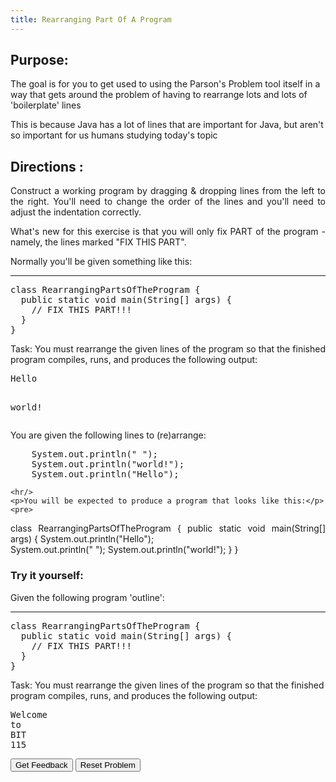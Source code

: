 ```yaml
---
title: Rearranging Part Of A Program
---
```


## Purpose:

 <p>The goal is for you to get used to using the Parson's Problem tool itself in a way that gets around the problem of having to rearrange lots and lots of 'boilerplate' lines</p>

<p>This is because Java has a lot of lines that are important for Java, but aren't so important for us humans studying today's topic</p>

## Directions :

<div style="text-align: justify"> 
    <p>Construct a working program by dragging & dropping lines from the left to the right. You'll need to change the order of the lines and you'll need to adjust the indentation correctly.</p>

   <p>What's new for this exercise is that you will only fix PART of the program - namely, the lines marked "FIX THIS PART".</p>
    <p>Normally you'll be given something like this:</p>
    <hr/>   
    <pre>
class RearrangingPartsOfTheProgram {
  public static void main(String[] args) {
    // FIX THIS PART!!!
  }
}
</pre>

  <p>Task: You must rearrange the given lines of the program so that the finished program compiles, runs, and produces the following output:</p>
<pre>
Hello
 
world!
</pre>
    <p>You are given the following lines to (re)arrange:</p>
<pre>
    System.out.println(" ");
    System.out.println("world!");
    System.out.println("Hello");    
</pre>
    <hr/>
    <p>You will be expected to produce a program that looks like this:</p>
    <pre>
class RearrangingPartsOfTheProgram {
  public static void main(String[] args) {
    System.out.println("Hello");    
    System.out.println(" ");
    System.out.println("world!");
  }
}
</pre>

</div>

### Try it yourself:

<div>
<p>Given the following program 'outline':</p>
    <hr/>    
    <pre>
class RearrangingPartsOfTheProgram {
  public static void main(String[] args) {
    // FIX THIS PART!!!
  }
}
</pre>
    <p>Task: You must rearrange the given lines of the program so that the finished program compiles, runs, and produces the following output:</p>
<pre>
Welcome 
to 
BIT 
115
</pre>
</div>

<div id="sortableTrash" class="sortable-code"></div> 
<div id="sortable" class="sortable-code"></div> 
<div style="clear:both;"></div> 
<p> 
    <input id="feedbackLink" value="Get Feedback" type="button" /> 
    <input id="newInstanceLink" value="Reset Problem" type="button" /> 
</p> 
<script type="text/javascript"> 
(function(){
  var initial = "class Main {\n" +
    "  public static void main(String[] args) {\n" +
    "    System.out.println(&quot;Welcome To BIT 115&quot;);\n" +
    "  }\n" +
    "}";
  var parsonsPuzzle = new ParsonsWidget({
    "sortableId": "sortable",
    "max_wrong_lines": 10,
    "grader": ParsonsWidget._graders.LineBasedGrader,
    "exec_limit": 2500,
    "can_indent": true,
    "x_indent": 50,
    "lang": "en",
    "trashId": "sortableTrash"
  });
  parsonsPuzzle.init(initial);
  parsonsPuzzle.shuffleLines();
  $("#newInstanceLink").click(function(event){ 
      event.preventDefault(); 
      parsonsPuzzle.shuffleLines(); 
  }); 
  $("#feedbackLink").click(function(event){ 
      event.preventDefault(); 
      parsonsPuzzle.getFeedback(); 
  }); 
})(); 
</script>
